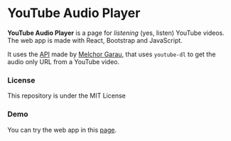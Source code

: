 # YouTube Audio Player

**YouTube Audio Player** is a page for *listening* (yes, listen) YouTube videos.
The web app is made with React, Bootstrap and JavaScript.


It uses the [API](https://github.com/melchor629/youtubedl-audio-api)
made by [Melchor Garau](https://github.com/melchor629),
that uses `youtube-dl` to get the audio only URL from a YouTube video.

### License
This repository is under the MIT License

### Demo
You can try the web app in this [page](https://raul.ml/ytAudio/). 
